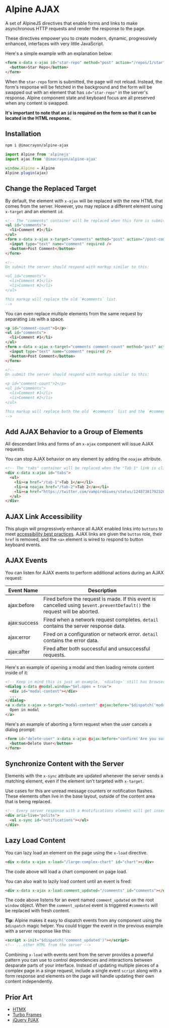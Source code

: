 # Alpine AJAX

A set of AlpineJS directives that enable forms and links to make asynchronous HTTP requests and render the response to the page.

These directives empower you to create modern, dynamic, progressively enhanced, interfaces with very little JavaScript.

Here's a simple example with an explanation below:

```html
<form x-data x-ajax id="star-repo" method="post" action="/repos/1/star">
  <button>Star Repo</button>
</form>
```

When the `star-repo` form is submitted, the page will not reload. Instead, the form's response will be fetched in the background and the form will be swapped out with an element that has `id="star-repo"` in the server's response. Alpine component state and keyboard focus are all preserved when any content is swapped.

**It's important to note that an `id` is required on the form so that it can be located in the HTML response.**

## Installation

```bash
npm i @imacrayon/alpine-ajax
```

```js
import Alpine from 'alpinejs'
import ajax from '@imacrayon/alpine-ajax'

window.Alpine = Alpine
Alpine.plugin(ajax)
```

## Change the Replaced Target

By default, the element with `x-ajax` will be replaced with the new HTML that comes from the server. However, you may replace a different element using `x-target` and an element `id`.

```html
<!-- The "comments" container will be replaced when this form is submitted. -->
<ul id="comments">
  <li>Comment #1</li>
</ul>
<form x-data x-ajax x-target="comments" method="post" action="/post-comment">
  <input type="text" name="comment" required />
  <button>Post Comment</button>
</form>

<!--
On submit the server should respond with markup similar to this:

<ul id="comments">
  <li>Comment #1</li>
  <li>Comment #2</li>
</ul>

This markup will replace the old `#comments` list.
-->
```

You can even replace multiple elements from the same request by separating `id`s with a space.

```html
<p id="comment-count">1</p>
<ul id="comments">
  <li>Comment #1</li>
</ul>
<form x-data x-ajax x-target="comments comment-count" method="post" action="/post-comment">
  <input type="text" name="comment" required />
  <button>Post Comment</button>
</form>

<!--
On submit the server should respond with markup similar to this:

<p id="comment-count">2</p>
<ul id="comments">
  <li>Comment #1</li>
  <li>Comment #2</li>
</ul>

This markup will replace both the old `#comments` list and the `#comment-count` element.
-->
```

## Add AJAX Behavior to a Group of Elements

All descendant links and forms of an `x-ajax` component will issue AJAX requests.

You can stop AJAX behavior on any element by adding the `noajax` attribute.

```html
<!-- The "tabs" container will be replaced when the "Tab 1" link is clicked. The "Tab 2" and "Tab 3" links will trigger a full page reload because "Tab 2" has the `noajax` attribute and "Tab 3" is an external URL. -->
<div x-data x-ajax id="tabs">
  <ul>
    <li><a href="/tab-1">Tab 1</a></li>
    <li><a noajax href="/tab-2">Tab 2</a></li>
    <li><a href="https://twitter.com/vampirebiues/status/1248738179232006146">Tab 3</a></li>
  </ul>
</div>
```

## AJAX Link Accessibility

This plugin will progressively enhance all AJAX enabled links into `buttons` to meet [accessibility best practices](https://developer.mozilla.org/en-US/docs/Web/Accessibility/ARIA/Roles/button_role#best_practices). AJAX links are given the `button` role, their `href` is removed, and the `<a>` element is wired to respond to button keyboard events.

## AJAX Events

You can listen for AJAX events to perform additional actions during an AJAX request:

Event Name | Description
---|---
ajax:before | Fired before the request is made. If this event is cancelled using `$event.preventDefault()` the request will be aborted.
ajax:success | Fired when a network request completes. `detail` contains the server response data.
ajax:error | Fired on a configuration or network error. `detail` contains the error data.
ajax:after | Fired after both successful and unsuccessful requests.

Here's an example of opening a modal and then loading remote content inside of it:

```html
<!-- Keep in mind this is just an example, `<dialog>` still has browser support problems. -->
<dialog x-data @modal.window="$el.open = true">
  <div id="modal-content"></div>
  ...
</dialog>
<a x-data x-ajax x-target="modal-content" @ajax:before="$dispatch('modal')" href="/modal-content">
  Open in modal
</a>
```

Here's an example of aborting a form request when the user cancels a dialog prompt:

```html
<form id="delete-user" x-data x-ajax @ajax:before="confirm('Are you sure?') || $event.preventDefault()">
  <button>Delete User</button>
</form>
```

## Synchronize Content with the Server

Elements with the `x-sync` attribute are updated whenever the server sends a matching element, even if the element isn't targeted with `x-target`.

Use cases for this are unread message counters or notification flashes. These elements often live in the base layout, outside of the content area that is being replaced.

```html
<!-- Every server response with a #notifications element will get inserted here. -->
<div aria-live="polite">
  <ul x-sync id="notifications"></ul>
</div>
```

## Lazy Load Content

You can lazy load an element on the page using the `x-load` directive.

```html
<div x-data x-ajax x-load="/large-complex-chart" id="chart"></div>
```
The code above will load a chart component on page load.

You can also wait to lazily load content until an event is fired:

```html
<div x-data x-ajax x-load:comment_updated="/comments" id="comments"></div>
```
The code above listens for an event named `comment_updated` on the root `window` object. When the `comment_updated` event is triggered `#comments` will be replaced with fresh content.

**Tip:** Alpine makes it easy to dispatch events from any component using the `$dispatch` magic helper. You could trigger the event in the previous example with a server response like this:

```html
<script x-init="$dispatch('comment_updated')"></script>
<!-- ...other HTML from the server -->
```

Combining `x-load` with events sent from the server provides a powerful pattern you can use to control dependencies and interactions between desparate parts of your interface. Instead of updating multiple pieces of a complex page in a singe request, include a single event `script` along with a form response and elements on the page will handle updating their own content independently.

## Prior Art

* [HTMX](https://htmx.org)
* [Turbo Frames](https://turbo.hotwired.dev)
* [jQuery PJAX](https://pjax.herokuapp.com)
